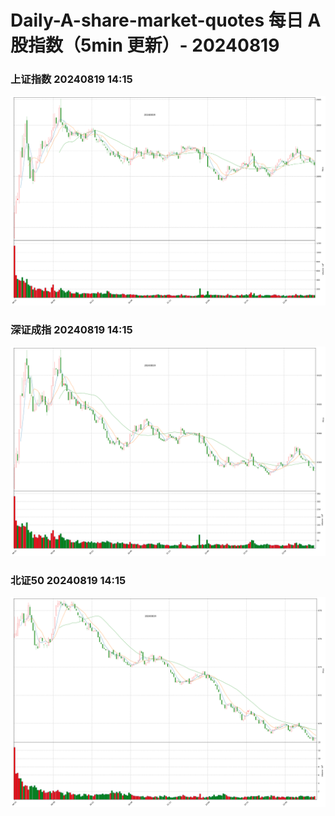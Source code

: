 
# Daily-A-share-market-quotes 每日 A 股指数（5min 更新）- 20240819

### 上证指数 20240819 14:15
![](./fig/2024/8/20240819-sh000001.png)

### 深证成指 20240819 14:15
![](./fig/2024/8/20240819-sz399001.png)

### 北证50 20240819 14:15
![](./fig/2024/8/20240819-bj899050.png)
